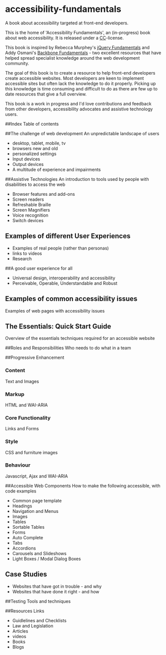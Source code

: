 accessibility-fundamentals
==========================

A book about accessibility targeted at front-end developers. 

This is the home of 'Accessibility Fundamentals', an (in-progress) book about web accessibility. It is released under a [CC](http://creativecommons.org/licenses/by-nc-sa/3.0/)-license.

This book is inspired by Rebecca Murphey's [jQuery Fundamentals](http://jqfundamentals.com/) and Addy Osmani's [Backbone Fundamentals](https://github.com/addyosmani/backbone-fundamentals) - two excellent resources that have helped spread specialist knowledge around the web development community.

The goal of this book is to create a resource to help front-end developers create accessible websites. Most developers are keen to implement accessible sites but often lack the knowledge to do it properly. Picking up this knowledge is time consuming and difficult to do as there are few up to date resources that give a full overview.

This book is a work in progress and I'd love contributions and feedback from other developers, accessibility advocates and assistive technology users.

##Index
Table of contents

##The challenge of web development
An unpredictable landscape of users
* desktop, tablet, mobile, tv
* browsers new and old
* personalized settings
* Input devices  
* Output devices
* A multitude of experience and impairments

##Assistive Technologies
An introduction to tools used by people with disabilities to access the web

* Browser features and add-ons
* Screen readers
* Refreshable Braille
* Screen Magnifiers
* Voice recognition
* Switch devices

## Examples of different User Experiences

* Examples of real people (rather than personas)
* links to videos
* Research

##A good user experience for all
* Universal design, interoperability and accessibility
* Perceivable, Operable, Understandable and Robust

## Examples of common accessibility issues
Examples of web pages with accessibility issues

## The Essentials: Quick Start Guide
Overview of the essentials techniques required for an accessible website

##Roles and Responsibilities
Who needs to do what in a team

##Progressive Enhancement

### Content
Text and Images

### Markup
HTML and WAI-ARIA

### Core Functionality
Links and Forms

### Style
CSS and furniture images

### Behaviour
Javascript, Ajax and WAI-ARIA

##Accessible Web Components
How to make the following accessible, with code examples
* Common page template
* Headings
* Navigation and Menus
* Images
* Tables
* Sortable Tables
* Forms
* Auto Complete
* Tabs
* Accordions
* Carousels and Slideshows
* Light Boxes / Modal Dialog Boxes

## Case Studies
* Websites that have got in trouble - and why
* Websites that have done it right - and how

##Testing
Tools and techniques

##Resources
Links
* Guidlelines and Checklists
* Law and Legislation
* Articles
* videos
* Books
* Blogs
